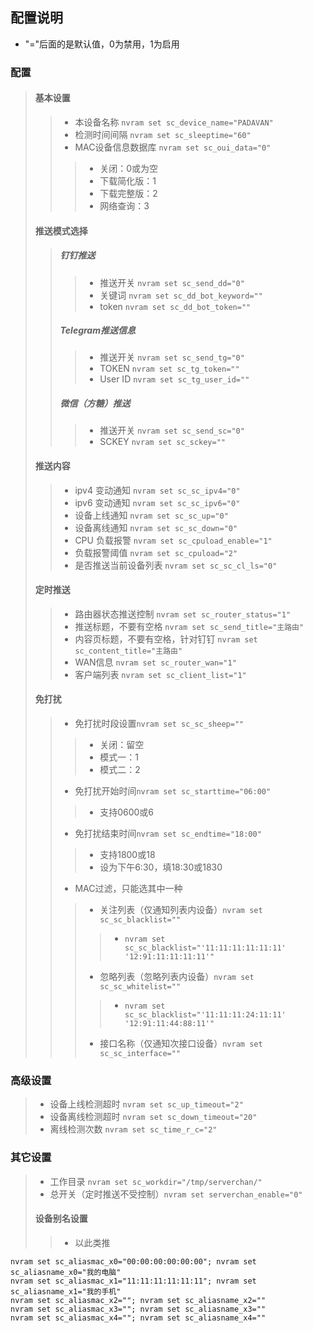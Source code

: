 ## 配置说明
* "="后面的是默认值，0为禁用，1为启用
### 配置
>#### 基本设置
>>* 本设备名称 ```nvram set sc_device_name="PADAVAN"```
>>* 检测时间间隔 ```nvram set sc_sleeptime="60"```
>>* MAC设备信息数据库 ```nvram set sc_oui_data="0"```
>>> * 关闭：0或为空
>>> * 下载简化版：1
>>> * 下载完整版：2
>>> * 网络查询：3
>#### 推送模式选择
>>##### 钉钉推送
>>>* 推送开关 ```nvram set sc_send_dd="0"```
>>>* 关键词 ```nvram set sc_dd_bot_keyword=""```
>>>* token ```nvram set sc_dd_bot_token=""```
>>##### Telegram推送信息
>>>* 推送开关 ```nvram set sc_send_tg="0"```
>>>* TOKEN ```nvram set sc_tg_token=""```
>>>* User ID ```nvram set sc_tg_user_id=""```
>>#####  微信（方糖）推送
>>>* 推送开关 ```nvram set sc_send_sc="0"```
>>>*	SCKEY ```nvram set sc_sckey=""```
>#### 推送内容
>>* ipv4 变动通知 ```nvram set sc_sc_ipv4="0"```
>>* ipv6 变动通知 ```nvram set sc_sc_ipv6="0"```
>>* 设备上线通知 ```nvram set sc_sc_up="0"```
>>* 设备离线通知 ```nvram set sc_sc_down="0"```
>>* CPU 负载报警 ```nvram set sc_cpuload_enable="1"```
>>* 负载报警阈值 ```nvram set sc_cpuload="2"```
>>* 是否推送当前设备列表 ```nvram set sc_sc_cl_ls="0"```
>#### 定时推送
>>* 路由器状态推送控制 ```nvram set sc_router_status="1"```
>>* 推送标题，不要有空格 ```nvram set sc_send_title="主路由"```
>>* 内容页标题，不要有空格，针对钉钉 ```nvram set sc_content_title="主路由"```
>>* WAN信息 ```nvram set sc_router_wan="1"```
>>* 客户端列表 ```nvram set sc_client_list="1"```
>#### 免打扰
>>* 免打扰时段设置```nvram set sc_sc_sheep=""```
>>>* 关闭：留空
>>>* 模式一：1
>>>* 模式二：2
>>* 免打扰开始时间```nvram set sc_starttime="06:00"```
>>>* 支持0600或6
>>* 免打扰结束时间```nvram set sc_endtime="18:00"```
>>>* 支持1800或18
>>>* 设为下午6:30，填18:30或1830
>>* MAC过滤，只能选其中一种
>>>* 关注列表（仅通知列表内设备）```nvram set sc_sc_blacklist=""```
>>>>* ```nvram set sc_sc_blacklist="'11:11:11:11:11:11' '12:91:11:11:11:11'"```
>>>* 忽略列表（忽略列表内设备）```nvram set sc_sc_whitelist=""```
>>>>* ```nvram set sc_sc_blacklist="'11:11:11:24:11:11' '12:91:11:44:88:11'"```
>>>* 接口名称（仅通知次接口设备）```nvram set sc_sc_interface=""```
### 高级设置
>* 设备上线检测超时 ```nvram set sc_up_timeout="2"```
>* 设备离线检测超时 ```nvram set sc_down_timeout="20"```
>* 离线检测次数 ```nvram set sc_time_r_c="2"```
### 其它设置
>* 工作目录 ```nvram set sc_workdir="/tmp/serverchan/"```
>* 总开关（定时推送不受控制）```nvram set serverchan_enable="0"```
> #### 设备别名设置
>> * 以此类推
  ```
  nvram set sc_aliasmac_x0="00:00:00:00:00:00"; nvram set sc_aliasname_x0="我的电脑"
  nvram set sc_aliasmac_x1="11:11:11:11:11:11"; nvram set sc_aliasname_x1="我的手机"
  nvram set sc_aliasmac_x2=""; nvram set sc_aliasname_x2=""
  nvram set sc_aliasmac_x3=""; nvram set sc_aliasname_x3=""
  nvram set sc_aliasmac_x4=""; nvram set sc_aliasname_x4=""
  ```
